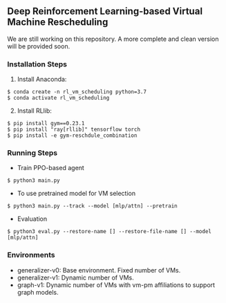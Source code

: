## 	Deep Reinforcement Learning-based Virtual Machine Rescheduling

We are still working on this repository. A more complete and clean version will be provided soon.


### Installation Steps

1. Install Anaconda:

```
$ conda create -n rl_vm_scheduling python=3.7
$ conda activate rl_vm_scheduling
```

2. Install RLlib:

```
$ pip install gym==0.23.1
$ pip install "ray[rllib]" tensorflow torch
$ pip install -e gym-reschdule_combination
```

### Running Steps

- Train PPO-based agent
```
$ python3 main.py
```
- To use pretrained model for VM selection
```
$ python3 main.py --track --model [mlp/attn] --pretrain
```
- Evaluation
```
$ python3 eval.py --restore-name [] --restore-file-name [] --model [mlp/attn]
```

### Environments
* generalizer-v0: Base environment. Fixed number of VMs.
* generalizer-v1: Dynamic number of VMs.
* graph-v1: Dynamic number of VMs with vm-pm affiliations to support graph models.
